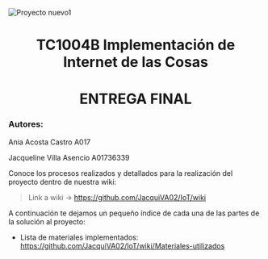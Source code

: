 ![Proyecto nuevo1](https://user-images.githubusercontent.com/118231871/203669146-d15043c2-b5e9-40fa-8c28-b3f257cf0278.png)
<h1 align="center"> TC1004B Implementación de Internet de las Cosas </h1>
<h1 align="center"> ENTREGA FINAL </h1>
<h3 align="left"> Autores: </h3> 
Ania Acosta Castro A017   

Jacqueline Villa Asencio A01736339  


Conoce los procesos realizados y detallados para la realización del proyecto dentro de nuestra wiki:
> Link a wiki -> https://github.com/JacquiVA02/IoT/wiki

A continuación te dejamos un pequeño índice de cada una de las partes de la solución al proyecto:
* Lista de materiales implementados: https://github.com/JacquiVA02/IoT/wiki/Materiales-utilizados


